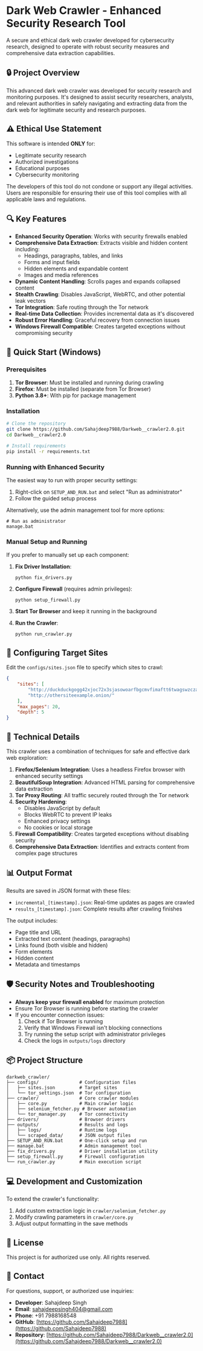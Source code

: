 # Dark Web Crawler - Enhanced Security Research Tool

A secure and ethical dark web crawler developed for cybersecurity research, designed to operate with robust security measures and comprehensive data extraction capabilities.

## 🔒 Project Overview

This advanced dark web crawler was developed for security research and monitoring purposes. It's designed to assist security researchers, analysts, and relevant authorities in safely navigating and extracting data from the dark web for legitimate security and research purposes.

## ⚠️ Ethical Use Statement

This software is intended **ONLY** for:
- Legitimate security research
- Authorized investigations
- Educational purposes
- Cybersecurity monitoring

The developers of this tool do not condone or support any illegal activities. Users are responsible for ensuring their use of this tool complies with all applicable laws and regulations.

## 🔍 Key Features

- **Enhanced Security Operation**: Works with security firewalls enabled
- **Comprehensive Data Extraction**: Extracts visible and hidden content including:
  - Headings, paragraphs, tables, and links
  - Forms and input fields
  - Hidden elements and expandable content
  - Images and media references
- **Dynamic Content Handling**: Scrolls pages and expands collapsed content
- **Stealth Crawling**: Disables JavaScript, WebRTC, and other potential leak vectors
- **Tor Integration**: Safe routing through the Tor network
- **Real-time Data Collection**: Provides incremental data as it's discovered
- **Robust Error Handling**: Graceful recovery from connection issues
- **Windows Firewall Compatible**: Creates targeted exceptions without compromising security

## 🚀 Quick Start (Windows)

### Prerequisites

1. **Tor Browser**: Must be installed and running during crawling
2. **Firefox**: Must be installed (separate from Tor Browser)
3. **Python 3.8+**: With pip for package management

### Installation

```bash
# Clone the repository
git clone https://github.com/Sahajdeep7988/Darkweb__crawler2.0.git
cd Darkweb__crawler2.0

# Install requirements
pip install -r requirements.txt
```

### Running with Enhanced Security

The easiest way to run with proper security settings:

1. Right-click on `SETUP_AND_RUN.bat` and select "Run as administrator"
2. Follow the guided setup process

Alternatively, use the admin management tool for more options:
```
# Run as administrator
manage.bat
```

### Manual Setup and Running

If you prefer to manually set up each component:

1. **Fix Driver Installation**:
   ```
   python fix_drivers.py
   ```

2. **Configure Firewall** (requires admin privileges):
   ```
   python setup_firewall.py
   ```

3. **Start Tor Browser** and keep it running in the background

4. **Run the Crawler**:
   ```
   python run_crawler.py
   ```

## 🎯 Configuring Target Sites

Edit the `configs/sites.json` file to specify which sites to crawl:

```json
{
    "sites": [
        "http://duckduckgogg42xjoc72x3sjasowoarfbgcmvfimaftt6twagswzczad.onion/",
        "http://othersiteexample.onion/"
    ],
    "max_pages": 20,
    "depth": 5
}
```

## 🔧 Technical Details

This crawler uses a combination of techniques for safe and effective dark web exploration:

1. **Firefox/Selenium Integration**: Uses a headless Firefox browser with enhanced security settings
2. **BeautifulSoup Integration**: Advanced HTML parsing for comprehensive data extraction
3. **Tor Proxy Routing**: All traffic securely routed through the Tor network
4. **Security Hardening**:
   - Disables JavaScript by default
   - Blocks WebRTC to prevent IP leaks
   - Enhanced privacy settings
   - No cookies or local storage
5. **Firewall Compatibility**: Creates targeted exceptions without disabling security
6. **Comprehensive Data Extraction**: Identifies and extracts content from complex page structures

## 📊 Output Format

Results are saved in JSON format with these files:
- `incremental_[timestamp].json`: Real-time updates as pages are crawled
- `results_[timestamp].json`: Complete results after crawling finishes

The output includes:
- Page title and URL
- Extracted text content (headings, paragraphs)
- Links found (both visible and hidden)
- Form elements
- Hidden content
- Metadata and timestamps

## 🛡️ Security Notes and Troubleshooting

- **Always keep your firewall enabled** for maximum protection
- Ensure Tor Browser is running before starting the crawler
- If you encounter connection issues:
  1. Check if Tor Browser is running
  2. Verify that Windows Firewall isn't blocking connections
  3. Try running the setup script with administrator privileges
  4. Check the logs in `outputs/logs` directory

## 📦 Project Structure

```
darkweb_crawler/
├── configs/               # Configuration files
│   ├── sites.json         # Target sites
│   └── tor_settings.json  # Tor configuration
├── crawler/               # Core crawler modules
│   ├── core.py            # Main crawler logic
│   ├── selenium_fetcher.py # Browser automation
│   └── tor_manager.py     # Tor connectivity
├── drivers/               # Browser drivers
├── outputs/               # Results and logs
│   ├── logs/              # Runtime logs
│   └── scraped_data/      # JSON output files
├── SETUP_AND_RUN.bat      # One-click setup and run
├── manage.bat             # Admin management tool
├── fix_drivers.py         # Driver installation utility
├── setup_firewall.py      # Firewall configuration
└── run_crawler.py         # Main execution script
```

## 💻 Development and Customization

To extend the crawler's functionality:

1. Add custom extraction logic in `crawler/selenium_fetcher.py`
2. Modify crawling parameters in `crawler/core.py`
3. Adjust output formatting in the save methods

## 📝 License

This project is for authorized use only. All rights reserved.

## 📧 Contact

For questions, support, or authorized use inquiries:

- **Developer**: Sahajdeep Singh
- **Email**: sahajdeepsingh404@gmail.com
- **Phone**: +91 7988168548
- **GitHub**: [https://github.com/Sahajdeep7988](https://github.com/Sahajdeep7988)
- **Repository**: [https://github.com/Sahajdeep7988/Darkweb__crawler2.0](https://github.com/Sahajdeep7988/Darkweb__crawler2.0) 